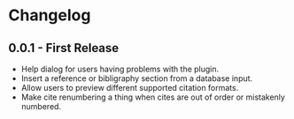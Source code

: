# Changelog

## 0.0.1 - First Release

* Help dialog for users having problems with the plugin.
* Insert a reference or bibligraphy section from a database input.
* Allow users to preview different supported citation formats.
* Make cite renumbering a thing when cites are out of order or mistakenly numbered.
